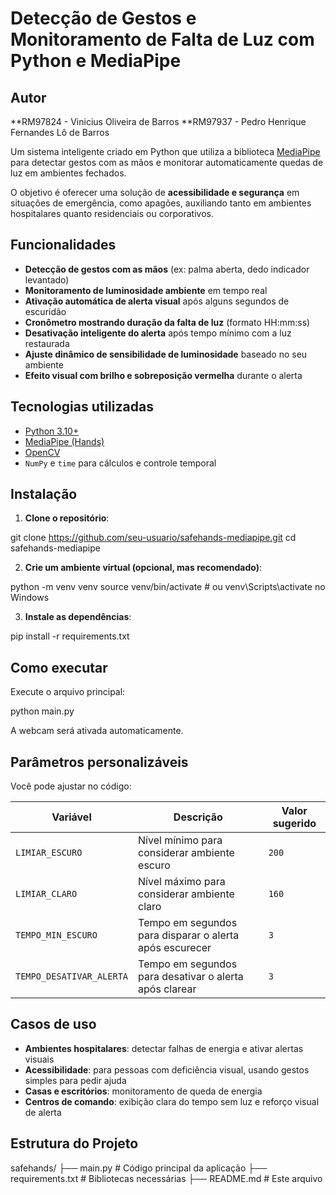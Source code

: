 
# Detecção de Gestos e Monitoramento de Falta de Luz com Python e MediaPipe

##  Autor

**RM97824 - Vinicius Oliveira de Barros 
**RM97937 - Pedro Henrique Fernandes Lô de Barros  


Um sistema inteligente criado em Python que utiliza a biblioteca [MediaPipe](https://mediapipe.dev/) para detectar gestos com as mãos e monitorar automaticamente quedas de luz em ambientes fechados. 

O objetivo é oferecer uma solução de **acessibilidade e segurança** em situações de emergência, como apagões, auxiliando tanto em ambientes hospitalares quanto residenciais ou corporativos.

## Funcionalidades

-  **Detecção de gestos com as mãos** (ex: palma aberta, dedo indicador levantado)
-  **Monitoramento de luminosidade ambiente** em tempo real
-  **Ativação automática de alerta visual** após alguns segundos de escuridão
-  **Cronômetro mostrando duração da falta de luz** (formato HH:mm:ss)
-  **Desativação inteligente do alerta** após tempo mínimo com a luz restaurada
-  **Ajuste dinâmico de sensibilidade de luminosidade** baseado no seu ambiente
-  **Efeito visual com brilho e sobreposição vermelha** durante o alerta

##  Tecnologias utilizadas

- [Python 3.10+](https://www.python.org/)
- [MediaPipe (Hands)](https://google.github.io/mediapipe/solutions/hands.html)
- [OpenCV](https://opencv.org/)
- `NumPy` e `time` para cálculos e controle temporal

## Instalação

1. **Clone o repositório**:

git clone https://github.com/seu-usuario/safehands-mediapipe.git
cd safehands-mediapipe


2. **Crie um ambiente virtual (opcional, mas recomendado)**:

python -m venv venv
source venv/bin/activate  # ou venv\Scripts\activate no Windows


3. **Instale as dependências**:

pip install -r requirements.txt


## Como executar

Execute o arquivo principal:


python main.py


A webcam será ativada automaticamente.

##  Parâmetros personalizáveis

Você pode ajustar no código:

| Variável                  | Descrição                                                | Valor sugerido |
|---------------------------|------------------------------------------------------------|----------------|
| `LIMIAR_ESCURO`           | Nível mínimo para considerar ambiente escuro               | `200`          |
| `LIMIAR_CLARO`            | Nível máximo para considerar ambiente claro                | `160`          |
| `TEMPO_MIN_ESCURO`        | Tempo em segundos para disparar o alerta após escurecer    | `3`            |
| `TEMPO_DESATIVAR_ALERTA`  | Tempo em segundos para desativar o alerta após clarear     | `3`            |

##  Casos de uso

- **Ambientes hospitalares**: detectar falhas de energia e ativar alertas visuais
- **Acessibilidade**: para pessoas com deficiência visual, usando gestos simples para pedir ajuda
- **Casas e escritórios**: monitoramento de queda de energia
- **Centros de comando**: exibição clara do tempo sem luz e reforço visual de alerta

##  Estrutura do Projeto


safehands/
├── main.py               # Código principal da aplicação
├── requirements.txt      # Bibliotecas necessárias
├── README.md             # Este arquivo




